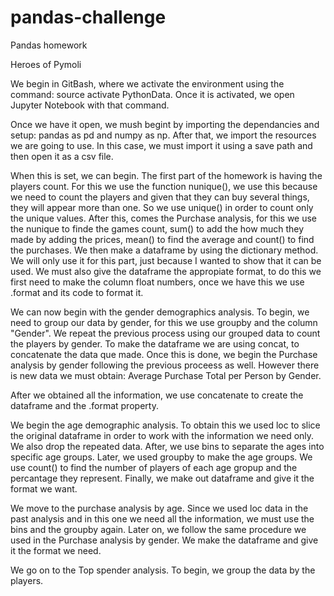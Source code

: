 # pandas-challenge
Pandas homework

Heroes of Pymoli

We begin in GitBash, where we activate the environment using the command: source activate PythonData. Once it is activated, we open Jupyter Notebook with that command. 

Once we have it open, we mush begint by importing the dependancies and setup: pandas as pd and numpy as np. After that, we import the resources we are going to use. In this case, 
we must import it using a save path and then open it as a csv file.

When this is set, we can begin. The first part of the homework is having the players count. For this we use the function nunique(), we use this because we need to count the players and given that they can buy several things, they will appear more than one. So we use unique() in order to count only the unique values.
After this, comes the Purchase analysis, for this we use the nunique to finde the games count, sum() to add the how much they made by adding the prices, mean() to find the average and count() to find the purchases. 
We then make a dataframe by using the dictionary method. We will only use it for this part, just because I wanted to show that it can be used. We must also give the dataframe the appropiate format, to do this we first need to make the column float numbers, once we have this we use .format and its code to format it. 

We can now begin with the gender demographics analysis. To begin, we need to group our data by gender, for this we use groupby and the column "Gender". We repeat the previous process using our grouped data to count the players by gender. To make the dataframe we are using concat, to concatenate the data que made. Once this is done, we begin the Purchase analysis by gender following the previous proceess as well. However there is new data we must obtain: Average Purchase Total per Person by Gender. 

After we obtained all the information, we use concatenate to create the dataframe and the .format property. 

We begin the age demographic analysis. To obtain this we used loc to slice the original dataframe in order to work with the information we need only. We also drop the repeated data. After, we use bins to separate the ages into specific age groups. Later, we used groupby to make the age groups. We use count() to find the number of players of each age gropup and the percantage they represent. Finally, we make out dataframe and give it the format we want. 

We move to the purchase analysis by age. Since we used loc data in the past analysis and in this one we need all the information, we must use the bins and the groupby again. Later on, we follow the same procedure we used in the Purchase analysis by gender. We make the dataframe and give it the format we need. 

We go on to the Top spender analysis. To begin, we group the data by the players. 

